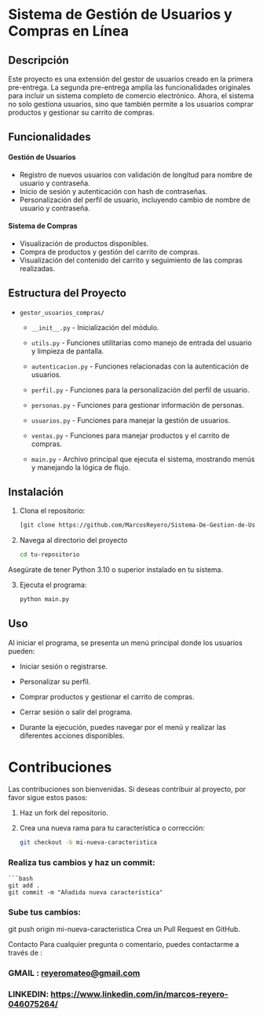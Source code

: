 # Sistema de Gestión de Usuarios y Compras en Línea

## Descripción

Este proyecto es una extensión del gestor de usuarios creado en la primera pre-entrega. La segunda pre-entrega amplía las funcionalidades originales para incluir un sistema completo de comercio electrónico. Ahora, el sistema no solo gestiona usuarios, sino que también permite a los usuarios comprar productos y gestionar su carrito de compras.

## Funcionalidades

#### Gestión de Usuarios

- Registro de nuevos usuarios con validación de longitud para nombre de usuario y contraseña.
- Inicio de sesión y autenticación con hash de contraseñas.
- Personalización del perfil de usuario, incluyendo cambio de nombre de usuario y contraseña.

#### Sistema de Compras

- Visualización de productos disponibles.
- Compra de productos y gestión del carrito de compras.
- Visualización del contenido del carrito y seguimiento de las compras realizadas.

## Estructura del Proyecto

- `gestor_usuarios_compras/`

  - `__init__.py` - Inicialización del módulo.
  
  - `utils.py` - Funciones utilitarias como manejo de entrada del usuario y limpieza de pantalla.
  - `autenticacion.py` - Funciones relacionadas con la autenticación de usuarios.
  - `perfil.py` - Funciones para la personalización del perfil de usuario.
  - `personas.py` - Funciones para gestionar información de personas.
  - `usuarios.py` - Funciones para manejar la gestión de usuarios.
  - `ventas.py` - Funciones para manejar productos y el carrito de compras.
  
  - `main.py` - Archivo principal que ejecuta el sistema, mostrando menús y manejando la lógica de flujo.

## Instalación

1. Clona el repositorio:

   ```bash
   [git clone https://github.com/MarcosReyero/Sistema-De-Gestion-de-Usuarios-y-Compras.git

2. Navega al directorio del proyecto

    ```bash
    cd tu-repositorio

Asegúrate de tener Python 3.10 o superior instalado en tu sistema.

3. Ejecuta el programa:
    ```bash
    python main.py

## Uso

Al iniciar el programa, se presenta un menú principal donde los usuarios pueden:

- Iniciar sesión o registrarse.

- Personalizar su perfil.

- Comprar productos y gestionar el carrito de compras.

- Cerrar sesión o salir del programa.
- Durante la ejecución, puedes navegar por el menú y realizar las diferentes acciones disponibles.

# Contribuciones
Las contribuciones son bienvenidas. Si deseas contribuir al proyecto, por favor sigue estos pasos:

1. Haz un fork del repositorio.

1. Crea una nueva rama para tu característica o corrección:

   ```bash
   git checkout -b mi-nueva-caracteristica

### Realiza tus cambios y haz un commit:

    ```bash
    git add .
    git commit -m "Añadida nueva característica"

    
### Sube tus cambios:

git push origin mi-nueva-caracteristica
Crea un Pull Request en GitHub.


Contacto
Para cualquier pregunta o comentario, puedes contactarme a través de :
### GMAIL : reyeromateo@gmail.com
### LINKEDIN: https://www.linkedin.com/in/marcos-reyero-046075264/
